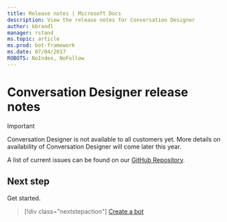 ```yaml
---
title: Release notes | Microsoft Docs
description: View the release notes for Conversation Designer
author: kbrandl
manager: rstand
ms.topic: article
ms.prod: bot-framework
ms.date: 07/04/2017
ROBOTS: NoIndex, NoFollow
---
```


# Conversation Designer release notes
> [!IMPORTANT]
> Conversation Designer is not available to all customers yet. More details on
> availability of Conversation Designer will come later this year.

<!-- TODO: Add release notes TBD -->

A list of current issues can be found on our [GitHub Repository](https://github.com/Microsoft/BotBuilder/issues). 

## Next step
Get started.
> [!div class="nextstepaction"]
> [Create a bot](conversation-designer-create-bot.md)
